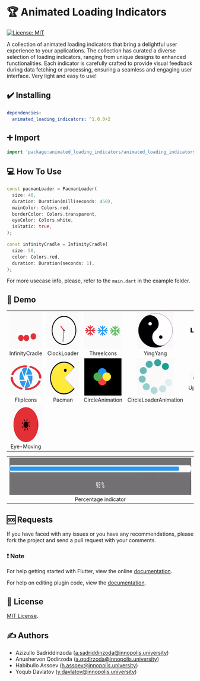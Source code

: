# 🏆 Animated Loading Indicators

[![License: MIT](https://img.shields.io/badge/License-MIT-yellow.svg)](https://github.com/yoqub-davlatov/loading_indicators/raw/main/LICENSE)

A collection of animated loading indicators that bring a delightful user experience to your applications. The collection has curated a diverse selection of loading indicators, ranging from unique designs to enhanced functionalities. Each indicator is carefully crafted to provide visual feedback during data fetching or processing, ensuring a seamless and engaging user interface. Very light and easy to use!

## ✔️ Installing

```yaml
dependencies:
  animated_loading_indicators: ^1.0.0+2
```

## ➕ Import

```dart
import 'package:animated_loading_indicators/animated_loading_indicators.dart';
```

## 💻 How To Use

```dart
const pacmanLoader = PacmanLoader(
  size: 40,
  duration: Duration(milliseconds: 450),
  mainColor: Colors.red,
  borderColor: Colors.transparent,
  eyeColor: Colors.white,
  isStatic: true,
);
```

```dart
const infinityCradle = InfinityCradle(
  size: 50,
  color: Colors.red,
  duration: Duration(seconds: 1),
);
```

For more usecase info, please, refer to the `main.dart` in the example folder.

## 🍰 Demo

<table>
  <tr>
    <td align="center">
      <img src="https://github.com/yoqub-davlatov/loading_indicators/raw/main/example/screenshots/infinite_cradle.gif" width="100px" height="100px">
      <br />
      InfinityCradle
    </td>
    <td align="center">
      <img src="https://github.com/yoqub-davlatov/loading_indicators/raw/main/example/screenshots/clock_loader.gif" width="100px" height="100px">
      <br />
      ClockLoader
    </td>
    <td align="center">
      <img src="https://github.com/yoqub-davlatov/loading_indicators/raw/main/example/screenshots/three_icons.gif" width="100px" height="100px">
      <br />
      ThreeIcons
    </td>
    <td align="center">
      <img src="https://github.com/yoqub-davlatov/loading_indicators/raw/main/example/screenshots/yingyang.gif" width="100px" height="100px">
      <br />
      YingYang
    </td>
    <td align="center">
      <img src="https://github.com/yoqub-davlatov/loading_indicators/raw/main/example/screenshots/text_loader.gif" width="100px" height="21px">
      <br />
      TextLoader
    </td>
  </tr>
  <tr>
    <td align="center">
      <img src="https://github.com/yoqub-davlatov/loading_indicators/raw/main/example/screenshots/flip_icons.gif" width="100px" height="100px">
      <br />
      FlipIcons
    </td>
    <td align="center">
      <img src="https://github.com/yoqub-davlatov/loading_indicators/raw/main/example/screenshots/pacman.gif" width="100px" height="100px">
      <br />
      Pacman
    </td>
    <td align="center">
      <img src="https://github.com/yoqub-davlatov/loading_indicators/raw/main/example/screenshots/circle.gif" width="100px" height="100px">
      <br />
      CircleAnimation
    </td>
    <td align="center">
      <img src="https://github.com/yoqub-davlatov/loading_indicators/raw/main/example/screenshots/circle_loader.gif" width="100px" height="100px">
      <br />
      CircleLoaderAnimation
    </td>
    <td align="center">
      <img src="https://github.com/yoqub-davlatov/loading_indicators/raw/main/example/screenshots/updown.gif" width="100px" height="33">
      <br />
      UpDownLoader
    </td>
  </tr>
  <tr>
    <td align="center">
      <img src="https://github.com/yoqub-davlatov/loading_indicators/raw/anushervon_main/example/screenshots/eye_moving.gif"     
        width="125px" height="100px"> 
      <br /> 
      Eye-Moving 
    </td>
  </tr>
</table>
<table>
  <tr>
    <td align="center">
    <img src="https://github.com/yoqub-davlatov/loading_indicators/raw/anushervon_main/example/screenshots/percentage.gif" width="800px" height="100px">
    <br />
    Percentage indicator
  </td>
  </tr>
</table>

## 🆘 Requests

If you have faced with any issues or you have any recommendations, please fork the project and send a pull request with your comments.

### ❗️ Note

For help getting started with Flutter, view the online
[documentation](https://flutter.io/).

For help on editing plugin code, view the [documentation](https://flutter.io/platform-plugins/#edit-code).

## 📰 License

[MIT License](https://github.com/yoqub-davlatov/loading_indicators/raw/main/LICENSE).

## ✍️ Authors

- Azizullo Sadriddinzoda (a.sadriddinzoda@innopolis.university)
- Anushervon Qodirzoda (a.qodirzoda@innopolis.university)
- Habibullo Assoev (h.assoev@innopolis.university)
- Yoqub Davlatov (y.davlatov@innopolis.university)
